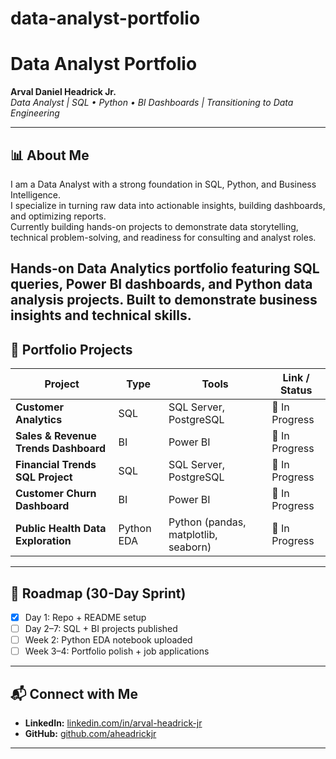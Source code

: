 # data-analyst-portfolio

# Data Analyst Portfolio  

**Arval Daniel Headrick Jr.**  
*Data Analyst | SQL • Python • BI Dashboards | Transitioning to Data Engineering*  

---

## 📊 About Me  
I am a Data Analyst with a strong foundation in SQL, Python, and Business Intelligence.  
I specialize in turning raw data into actionable insights, building dashboards, and optimizing reports.  
Currently building hands-on projects to demonstrate data storytelling, technical problem-solving, and readiness for consulting and analyst roles. 

Hands-on Data Analytics portfolio featuring SQL queries, Power BI dashboards, and Python data analysis projects. Built to demonstrate business insights and technical skills.
---

## 📂 Portfolio Projects  

| Project | Type | Tools | Link / Status |
|---------|------|-------|---------------|
| **Customer Analytics** | SQL | SQL Server, PostgreSQL | 🔄 In Progress |
| **Sales & Revenue Trends Dashboard** | BI | Power BI | 🔄 In Progress |
| **Financial Trends SQL Project** | SQL | SQL Server, PostgreSQL | 🔄 In Progress |
| **Customer Churn Dashboard** | BI | Power BI | 🔄 In Progress |
| **Public Health Data Exploration** | Python EDA | Python (pandas, matplotlib, seaborn) | 🔄 In Progress |

---

## 🚀 Roadmap (30-Day Sprint)
- [x] Day 1: Repo + README setup  
- [ ] Day 2–7: SQL + BI projects published  
- [ ] Week 2: Python EDA notebook uploaded  
- [ ] Week 3–4: Portfolio polish + job applications  

---

## 📬 Connect with Me  
- **LinkedIn:** [linkedin.com/in/arval-headrick-jr](https://linkedin.com/in/arval-headrick-jr)  
- **GitHub:** [github.com/aheadrickjr](https://github.com/aheadrickjr)  

---
